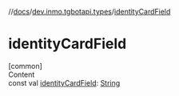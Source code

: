 //[docs](../../index.md)/[dev.inmo.tgbotapi.types](index.md)/[identityCardField](identity-card-field.md)



# identityCardField  
[common]  
Content  
const val [identityCardField](identity-card-field.md): [String](https://kotlinlang.org/api/latest/jvm/stdlib/kotlin/-string/index.html)  



